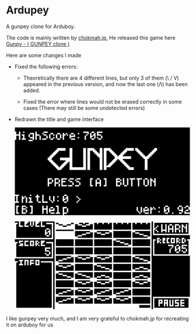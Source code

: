 # Ardupey

A gunpey clone for Arduboy.

The code is mainly written by [chokmah.jp](https://community.arduboy.com/u/chokmah.jp), He released this game here [Gunpy - ( GUNPEY clone )](https://community.arduboy.com/t/gunpy-gunpey-clone/11251)

Here are some changes I made

* Fixed the following errors: 
  * Theoretically there are 4 different lines, but only 3 of them (\ / V) appeared in the previous version, and now the last one (Λ) has been added.

  * Fixed the error where lines would not be erased correctly in some cases (There may still be some undetected errors)

* Redrawn the title and game interface

  ![Title](./assets/Title.png)
  
  ![Interface](./assets/Interface.png)

I like gunpey very much, and I am very grateful to chokmah.jp for recreating it on arduboy for us